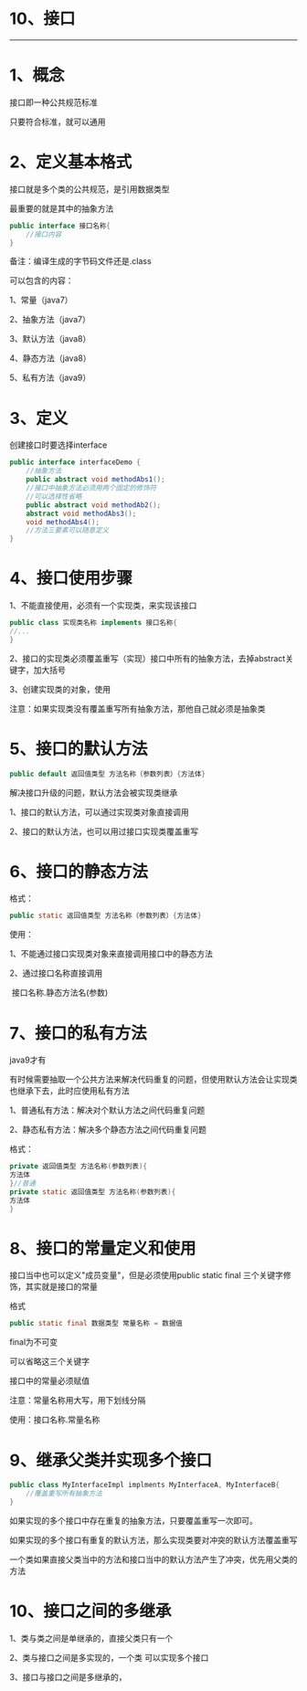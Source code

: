 # 10、接口

------



# 1、概念

接口即一种公共规范标准

只要符合标准，就可以通用

# 2、定义基本格式

接口就是多个类的公共规范，是引用数据类型

最重要的就是其中的抽象方法

```java
public interface 接口名称{
	//接口内容
}
```

备注：编译生成的字节码文件还是.class

可以包含的内容：

1、常量（java7）

2、抽象方法（java7）

3、默认方法（java8）

4、静态方法（java8）

5、私有方法（java9）

# 3、定义

创建接口时要选择interface

```java
public interface interfaceDemo {
    //抽象方法
    public abstract void methodAbs1();
    //接口中抽象方法必须用两个固定的修饰符
    //可以选择性省略
    public abstract void methodAb2();
    abstract void methodAbs3();
    void methodAbs4();
    //方法三要素可以随意定义
}
```

# 4、接口使用步骤

1、不能直接使用，必须有一个实现类，来实现该接口

```java
public class 实现类名称 implements 接口名称{
//...
}
```

2、接口的实现类必须覆盖重写（实现）接口中所有的抽象方法，去掉abstract关键字，加大括号

3、创建实现类的对象，使用

注意：如果实现类没有覆盖重写所有抽象方法，那他自己就必须是抽象类

# 5、接口的默认方法

```java
public default 返回值类型 方法名称（参数列表）{方法体}
```

解决接口升级的问题，默认方法会被实现类继承

1、接口的默认方法，可以通过实现类对象直接调用

2、接口的默认方法，也可以用过接口实现类覆盖重写

# 6、接口的静态方法

格式：

```java
public static 返回值类型 方法名称（参数列表）{方法体}
```

使用：

1、不能通过接口实现类对象来直接调用接口中的静态方法

2、通过接口名称直接调用

​		接口名称.静态方法名(参数)

# 7、接口的私有方法

java9才有

有时候需要抽取一个公共方法来解决代码重复的问题，但使用默认方法会让实现类也继承下去，此时应使用私有方法

1、普通私有方法：解决对个默认方法之间代码重复问题

2、静态私有方法：解决多个静态方法之间代码重复问题

格式：

```java
private 返回值类型 方法名称(参数列表){
方法体
}//普通
private static 返回值类型 方法名称(参数列表){
方法体
}
```

# 8、接口的常量定义和使用

接口当中也可以定义"成员变量"，但是必须使用public static final 三个关键字修饰，其实就是接口的常量

格式

```java
public static final 数据类型 常量名称 = 数据值
```

final为不可变

可以省略这三个关键字

接口中的常量必须赋值

注意：常量名称用大写，用下划线分隔

使用：接口名称.常量名称

# 9、继承父类并实现多个接口

```java
public class MyInterfaceImpl implments MyInterfaceA, MyInterfaceB{
	//覆盖重写所有抽象方法
}
```

如果实现的多个接口中存在重复的抽象方法，只要覆盖重写一次即可。

如果实现的多个接口有重复的默认方法，那么实现类要对冲突的默认方法覆盖重写

一个类如果直接父类当中的方法和接口当中的默认方法产生了冲突，优先用父类的方法

# 10、接口之间的多继承

1、类与类之间是单继承的，直接父类只有一个

2、类与接口之间是多实现的，一个类 可以实现多个接口

3、接口与接口之间是多继承的，